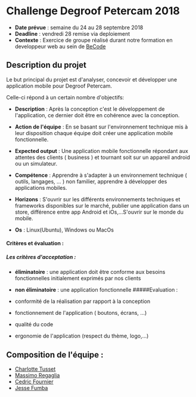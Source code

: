 # Challenge Degroof Petercam 2018
- **Date prévue** : semaine du 24 au 28 septembre 2018
- **Deadline** : vendredi 28 remise via deploiement
- **Contexte** : Exercice de groupe réalisé durant notre formation en developpeur web au sein de [BeCode](https://github.com/becodeorg/)

## Description du projet
Le but principal du projet est d'analyser, concevoir et développer une application mobile pour Degroof Petercam.

 Celle-ci répond à un certain nombre d'objectifs:

- **Description** : Après la conception c'est le développement de l'application, ce dernier doit être en cohérence avec la conception.
- **Action de l'équipe** : En se basant sur l'environnement technique mis à leur disposition chaque équipe doit créer une application mobile fonctionnelle.

- **Expected output** : Une application mobile fonctionnelle répondant aux attentes des clients ( business ) et tournant soit sur un appareil android ou un simulateur.
- **Compétence** : Apprendre à s'adapter à un environnement technique ( outils, langages, ... ) non familier, apprendre à développer des applications mobiles.
- **Horizons** : S'ouvrir sur les différents environnements techniques et frameworks disponibles sur le marché, publier une application dans un store, différence entre app Android et iOs,...S'ouvrir sur le monde du mobile.
- **Os** : Linux(Ubuntu), Windows ou MacOs 

#### Critères et évaluation :
##### Les critères d'acceptation : 
   - **éliminatoire** : une application doit être conforme aux besoins fonctionnelles initialement exprimés par nos clients

   - **non éliminatoire** : une application fonctionnelle
#####Evaluation :
- conformité de la réalisation par rapport à la conception
- fonctionnement de l'application ( boutons, écrans, ...)
- qualité du code
-  ergonomie de l'application (respect du thème, logo,...)

## Composition de l'équipe :
- [Charlotte Tusset](https://github.com/CharlotteTusset)
- [Massimo Regaglia](https://github.com/mregaglia)
- [Cedric Fournier](https://github.com/Cedric-Fournier)
- [Jesse Fumba](https://github.com/JFumba)

